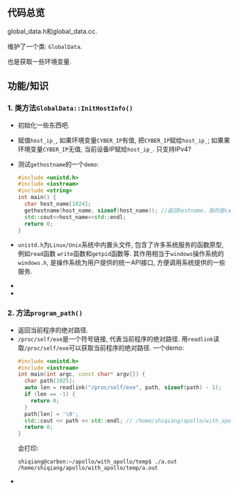 ## 代码总览

global_data.h和global_data.cc. 

维护了一个类: `GlobalData`. 

也是获取一些环境变量. 

## 功能/知识
### 1. 类方法`GlobalData::InitHostInfo()`
- 初始化一些东西吧. 
- 赋值`host_ip_`, 如果环境变量`CYBER_IP`有值, 把`CYBER_IP`赋给`host_ip_`; 如果果环境变量`CYBER_IP`无值, 当前设备IP赋给`host_ip_`. 只支持IPv4? 
- 测试`gethostname`的一个`demo`: 
    ```c++
    #include <unistd.h>
    #include <iostream>
    #include <string>
    int main() {
      char host_name[1024];
      gethostname(host_name, sizeof(host_name)); //返回hostname，我的是carbon
      std::cout<<host_name<<std::endl;
      return 0;
    }
    ```
- `unistd.h`为`Linux/Unix`系统中内置头文件, 包含了许多系统服务的函数原型, 例如`read`函数 `write`函数和`getpid`函数等. 
其作用相当于`windows`操作系统的`windows.h`, 是操作系统为用户提供的统一API接口, 方便调用系统提供的一些服务.     
    
- 
-

### 2. 方法`program_path()`
- 返回当前程序的绝对路径. 
- `/proc/self/exe`是一个符号链接, 代表当前程序的绝对路径. 用`readlink`读取`/proc/self/exe`可以获取当前程序的绝对路径. 一个demo: 
    ```c++
    #include <unistd.h>
    #include <iostream>
    int main(int argc, const char* argv[]) {
      char path[1025];
      auto len = readlink("/proc/self/exe", path, sizeof(path) - 1); 
      if (len == -1) {
        return 0;
      }
      path[len] = '\0';
      std::cout << path << std::endl; // /home/shiqiang/apollo/with_apollo/temp/a.out
      return 0;
    }
    ```
    会打印: 
    ```shell
    shiqiang@carbon:~/apollo/with_apollo/temp$ ./a.out 
    /home/shiqiang/apollo/with_apollo/temp/a.out
    ```
-

